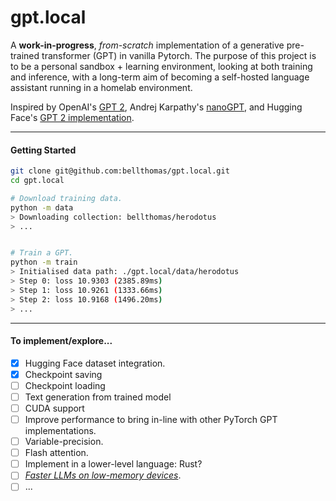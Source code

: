 # gpt.local

A **work-in-progress**, *from-scratch* implementation of a generative pre-trained transformer (GPT) in vanilla Pytorch. The purpose of this project is to be a personal sandbox + learning environment, looking at both training and inference, with a long-term aim of becoming a self-hosted language assistant running in a homelab environment.

Inspired by OpenAI's [GPT 2](https://github.com/openai/gpt-2), Andrej Karpathy's [nanoGPT](https://github.com/karpathy/nanoGPT), and Hugging Face's [GPT 2 implementation](https://github.com/huggingface/transformers/blob/main/src/transformers/models/gpt2/modeling_gpt2.py).

---

#### Getting Started
```bash
git clone git@github.com:bellthomas/gpt.local.git
cd gpt.local

# Download training data.
python -m data
> Downloading collection: bellthomas/herodotus
> ...


# Train a GPT.
python -m train
> Initialised data path: ./gpt.local/data/herodotus
> Step 0: loss 10.9303 (2385.89ms)
> Step 1: loss 10.9261 (1333.66ms)
> Step 2: loss 10.9168 (1496.20ms)
> ...
```

---

#### To implement/explore...

 - [x] Hugging Face dataset integration.
 - [x] Checkpoint saving
 - [ ] Checkpoint loading
 - [ ] Text generation from trained model
 - [ ] CUDA support
 - [ ] Improve performance to bring in-line with other PyTorch GPT implementations.
 - [ ] Variable-precision.
 - [ ] Flash attention.
 - [ ] Implement in a lower-level language: Rust?
 - [ ] [*Faster LLMs on _low_-_memory_ devices*](https://arxiv.org/pdf/2312.11514.pdf).
 - [ ] ...